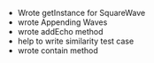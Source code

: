 - Wrote getInstance for SquareWave
- wrote Appending Waves
- wrote addEcho method
- help to write similarity test case
- wrote contain method
